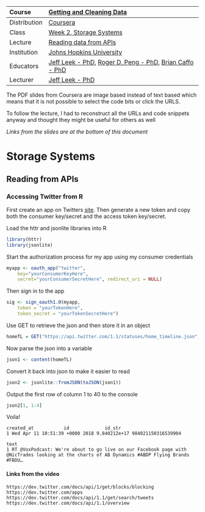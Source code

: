 | Course        | [Getting and Cleaning Data](https://www.coursera.org/learn/data-cleaning/home/welcome) |
| :---          | :--- |
| Distribution  | [Coursera](https://www.coursera.org) |
| Class          | [Week 2, Storage Systems](https://www.coursera.org/learn/data-cleaning/home/week/2) |
| Lecture       | [Reading data from APIs](https://www.coursera.org/learn/data-cleaning/lecture/gIaQK/reading-from-apis) |
| Institution   | [Johns Hopkins University](https://www.jhu.edu/) |
| Educators     | [Jeff Leek - PhD](https://github.com/jtleek),  [Roger D. Peng - PhD](https://github.com/rdpeng),  [Brian Caffo - PhD](https://github.com/bcaffo) |
| Lecturer      | [Jeff Leek - PhD](https://github.com/jtleek) |


The PDF slides from Coursera are image based instead of text based which means that it is not possible to select the code bits or click the URLS.  

To follow the lecture, I had to reconstruct all the URLs and code snippets anyway and thought they might be useful for others as well

*Links from the slides are at the bottom of this document*

# Storage Systems

## Reading from APIs

### Accessing Twitter from R
First create an app on Twitters [site](https://apps.twitter.com/). Then generate a new token and copy both the consumer key/secret and the access token key/secret.

Load the httr and jsonlite libraries into R
```r
library(httr)
library(jsonlite)
```

Start the authorization process for my app using my consumer credentials
```r
myapp <- oauth_app("twitter",
    key="yourConsumerKeyHere",
    secret="yourConsumerSecretHere", redirect_uri = NULL)
```
Then sign in to the app
```r
sig <- sign_oauth1.0(myapp,
    token = "yourTokenHere",
    token_secret = "yourTokenSecretHere")
```
Use GET to retrieve the json and then store it in an object
```r
homeTL = GET("https://api.twitter.com/1.1/statuses/home_timeline.json", sig)
```
Now parse the json into a variable
```r
json1 <- content(homeTL)
```
Convert it back into json to make it easier to read
```r
json2 <- jsonlite::fromJSON(toJSON(json1))
```
Output the first row of column 1 to 40 to the console
```r
json2[1, 1:4]
```
Voila!
```
created_at           id             id_str
1 Wed Apr 11 10:51:39 +0000 2018 9.840212e+17 984021150316539904
                                                                                                                   text
1 RT @VoxPodcast: We're about to go live on our Facebook page with @NicTrades looking at the charts of AB Dynamics #ABDP Flying Brands #FBDU…
```



#### Links from the video
```
https://dev.twitter.com/docs/api/1/get/blocks/blocking
https://dev.twitter.com/apps
https://dev.twitter.com/docs/api/1.1/get/search/tweets
https://dev.twitter.com/docs/api/1.1/overview
```
